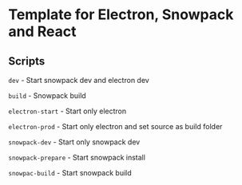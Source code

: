 # Template for Electron, Snowpack and React

## Scripts

`dev` - Start snowpack dev and electron dev

`build` - Snowpack build

`electron-start` - Start only electron

`electron-prod` - Start only electron and set source as build folder

`snowpack-dev` - Start only snowpack dev

`snowpack-prepare` - Start snowpack install

`snowpac-build` - Start snowpack build

